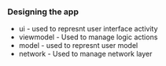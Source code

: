 


### Designing the app

* ui - used to represnt user interface activity
* viewmodel - Used to manage logic actions
* model - used to represnt user model
* network - Used to manage network layer
